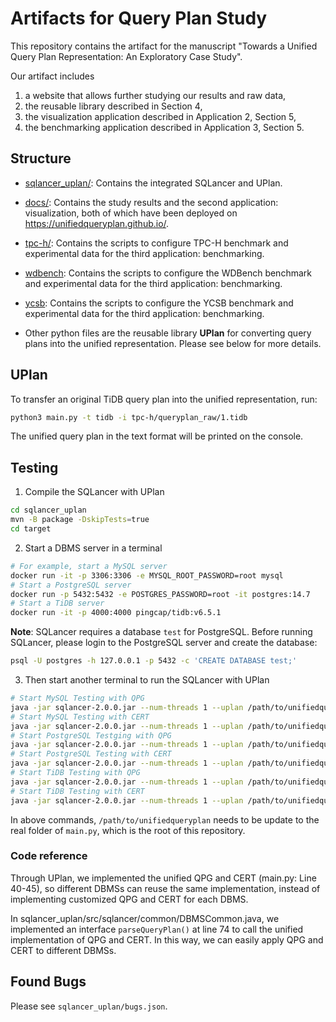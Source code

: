 # Artifacts for Query Plan Study

This repository contains the artifact for the manuscript "Towards a Unified Query Plan Representation: An Exploratory
Case Study".

Our artifact includes 
1) a website that allows further studying our results and raw data, 
2) the reusable library described in Section 4,
3) the visualization application described in Application 2, Section 5,
4) the benchmarking application described in Application 3, Section 5.

## Structure
* [sqlancer_uplan/](sqlancer_uplan/): Contains the integrated SQLancer and UPlan.
* [docs/](docs/): Contains the study results and the second application: visualization, both of which have been deployed on https://unifiedqueryplan.github.io/.
* [tpc-h/](tpc-h/): Contains the scripts to configure TPC-H benchmark and experimental data for the third application: benchmarking.
* [wdbench](wdbench/): Contains the scripts to configure the WDBench benchmark and experimental data for the third application: benchmarking.
* [ycsb](ycsb/): Contains the scripts to configure the YCSB benchmark and experimental data for the third application: benchmarking.

* Other python files are the reusable library **UPlan** for converting query plans into the unified representation. Please see below for more details.

## UPlan
To transfer an original TiDB query plan into the unified representation, run:
```bash
python3 main.py -t tidb -i tpc-h/queryplan_raw/1.tidb
```
The unified query plan in the text format will be printed on the console.


## Testing
1. Compile the SQLancer with UPlan

```bash
cd sqlancer_uplan
mvn -B package -DskipTests=true
cd target
```

2. Start a DBMS server in a terminal
```bash
# For example, start a MySQL server
docker run -it -p 3306:3306 -e MYSQL_ROOT_PASSWORD=root mysql
# Start a PostgreSQL server
docker run -p 5432:5432 -e POSTGRES_PASSWORD=root -it postgres:14.7
# Start a TiDB server
docker run -it -p 4000:4000 pingcap/tidb:v6.5.1
```

**Note**: SQLancer requires a database `test` for PostgreSQL. Before running SQLancer, please login to the PostgreSQL server and create the database:
```bash
psql -U postgres -h 127.0.0.1 -p 5432 -c 'CREATE DATABASE test;'
```

3. Then start another terminal to run the SQLancer with UPlan
```bash
# Start MySQL Testing with QPG
java -jar sqlancer-2.0.0.jar --num-threads 1 --uplan /path/to/unifiedqueryplan --host 127.0.0.1 --username root --password root --port 3306 --qpg-enable true mysql --oracle TLP_WHERE
# Start MySQL Testing with CERT
java -jar sqlancer-2.0.0.jar --num-threads 1 --uplan /path/to/unifiedqueryplan --host 127.0.0.1 --username root --password root --port 3306 mysql --oracle CERT
# Start PostgreSQL Testging with QPG
java -jar sqlancer-2.0.0.jar --num-threads 1 --uplan /path/to/unifiedqueryplan --host 127.0.0.1 --username postgres --password root --port 5432 --qpg-enable true postgres --oracle QUERY_PARTITIONING
# Start PostgreSQL Testing with CERT
java -jar sqlancer-2.0.0.jar --num-threads 1 --uplan /path/to/unifiedqueryplan --host 127.0.0.1 --username postgres --password root --port 5432 postgres --oracle CERT
# Start TiDB Testing with QPG
java -jar sqlancer-2.0.0.jar --num-threads 1 --uplan /path/to/unifiedqueryplan --host 127.0.0.1 --username root --password '' --qpg-enable true --port 4000 tidb --oracle WHERE
# Start TiDB Testing with CERT
java -jar sqlancer-2.0.0.jar --num-threads 1 --uplan /path/to/unifiedqueryplan --host 127.0.0.1 --username root --password '' --port 4000 tidb --oracle CERT
```

In above commands, `/path/to/unifiedqueryplan` needs to be update to the real folder of `main.py`, which is the root of this repository.

### Code reference
Through UPlan, we implemented the unified QPG and CERT (main.py: Line 40-45), so different DBMSs can reuse the same implementation, instead of implementing customized QPG and CERT for each DBMS.

In sqlancer_uplan/src/sqlancer/common/DBMSCommon.java, we implemented an interface `parseQueryPlan()` at line 74 to call the unified implementation of QPG and CERT. In this way, we can easily apply QPG and CERT to different DBMSs.

## Found Bugs
Please see `sqlancer_uplan/bugs.json`.